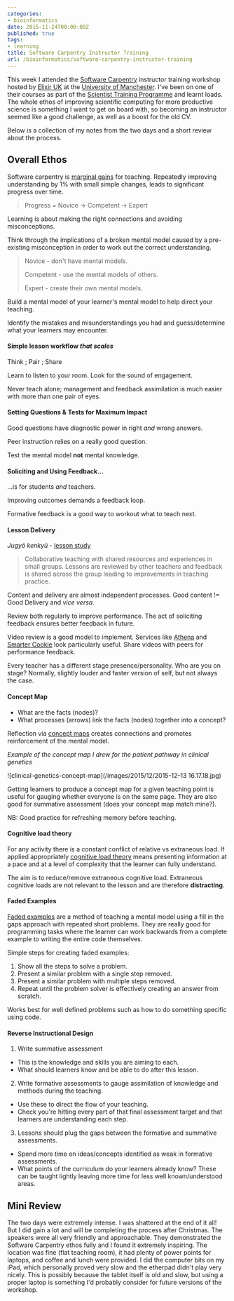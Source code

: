 ```yaml
---
categories:
- bioinformatics
date: 2015-11-24T00:00:00Z
published: true
tags:
- learning
title: Software Carpentry Instructor Training
url: /bioinformatics/software-carpentry-instructor-training
---
```


This week I attended the [Software Carpentry](http://www.software-carpentry.org) instructor training workshop hosted by [Elixir UK](http://www.elixir-uk.org) at the [University of Manchester](http://www.manchester.ac.uk). I've been on one of their courses as part of the [Scientist Training Programme](http://www.nshcs.org.uk/nhs-scientist-training-programme) and learnt loads. The whole ethos of improving scientific computing for more productive science is something I want to get on board with, so becoming an instructor seemed like a good challenge, as well as a boost for the old CV.

Below is a collection of my notes from the two days and a short review about the process.

## Overall Ethos

Software carpentry is [marginal gains](http://lifehacker.com/the-value-of-marginal-gains-1514453003) for teaching. Repeatedly improving understanding by 1% with small simple changes, leads to significant progress over time.

>Progress = Novice -> Competent -> Expert

Learning is about making the right connections and avoiding misconceptions.

Think through the implications of a broken mental model caused by a pre-existing misconception in order to work out the correct understanding.

>Novice - don't have mental models.
>
>Competent - use the mental models of others.
>
>Expert - create their own mental models.

Build a mental model of your learner's mental model to help direct your teaching.

Identify the mistakes and misunderstandings you had and guess/determine what your learners may encounter.

#### Simple lesson workflow *that scales*

Think ; Pair ; Share

Learn to listen to your room. Look for the sound of engagement.

Never teach alone; management and feedback assimilation is much easier with more than one pair of eyes.

#### Setting Questions & Tests for Maximum Impact

Good questions have diagnostic power in right *and* wrong answers.

Peer instruction relies on a really good question.

Test the mental model **not** mental knowledge.

#### Soliciting and Using Feedback...

...is for students *and* teachers.

Improving outcomes demands a feedback loop.

Formative feedback is a good way to workout what to teach next.

#### Lesson Delivery

*Jugyō kenkyū* - [lesson study](https://en.wikipedia.org/wiki/Lesson_study)

>Collaborative teaching with shared resources and experiences in small groups. Lessons are reviewed by other teachers and feedback is shared across the group leading to improvements in teaching practice.

Content and delivery are almost independent processes. Good content != Good Delivery and *vice versa*.

Review both regularly to improve performance. The act of soliciting feedback ensures better feedback in future.

Video review is a good model to implement. Services like [Athena]() and [Smarter Cookie](http://www.beasmartercookie.com) look particularly useful. Share videos with peers for performance feedback.

Every teacher has a different stage presence/personality. Who are you on stage? Normally, slightly louder and faster version of self, but not always the case.

#### Concept Map

- What are the facts (nodes)?
- What processes (arrows) link the facts (nodes) together into a concept?

Reflection via [concept maps](http://cmap.ihmc.us/docs/theory-of-concept-maps) creates connections and promotes reinforcement of the mental model.

*Example of the concept map I drew for the patient pathway in clinical genetics*

![clinical-genetics-concept-map](/images/2015/12/2015-12-13 16.17.18.jpg)

Getting learners to produce a concept map for a given teaching point is useful for gauging whether everyone is on the same page. They are also good for summative assessment (does your concept map match mine?).

NB: Good practice for refreshing memory before teaching.

#### Cognitive load theory

For any activity there is a constant conflict of relative vs extraneous load. If applied appropriately [cognitive load theory](https://www.mindtools.com/pages/article/cognitive-load-theory.htm) means presenting information at a pace and at a level of complexity that the learner can fully understand.

The aim is to reduce/remove extraneous cognitive load. Extraneous cognitive loads are not relevant to the lesson and are therefore **distracting**.

#### Faded Examples

[Faded examples](http://www.learnlab.org/research/wiki/index.php/Does_learning_from_worked-out_examples_improve_tutored_problem_solving%3F) are a method of teaching a mental model using a fill in the gaps approach with repeated short problems. They are really good for programming tasks where the learner can work backwards from a complete example to writing the entire code themselves.

Simple steps for creating faded examples:

1. Show all the steps to solve a problem.
2. Present a similar problem with a single step removed.
3. Present a similar problem with multiple steps removed.
4. Repeat until the problem solver is effectively creating an answer from scratch.

Works best for well defined problems such as how to do something specific using code.

#### Reverse Instructional Design

1. Write summative assessment
  * This is the knowledge and skills you are aiming to each.
  * What should learners know and be able to do after this lesson.
2. Write formative assessments to gauge assimilation of knowledge and methods during the teaching.
  * Use these to direct the flow of your teaching.
  * Check you're hitting every part of that final assessment target and that learners are understanding each step.
3. Lessons should plug the gaps between the formative and summative assessments.
  * Spend more time on ideas/concepts identified as weak in formative assessments.
  * What points of the curriculum do your learners already know? These can be taught lightly leaving more time for less well known/understood areas.

## Mini Review

The two days were extremely intense. I was shattered at the end of it all! But I did gain a lot and will be completing the process after Christmas. The speakers were all very friendly and approachable. They demonstrated the Software Carpentry ethos fully and I found it extremely inspiring. The location was fine (flat teaching room), it had plenty of power points for laptops, and coffee and lunch were provided. I did the computer bits on my iPad, which personally proved very slow and the etherpad didn't play very nicely. This is possibly because the tablet itself is old and slow, but using a proper laptop is something I'd probably consider for future versions of the workshop.
